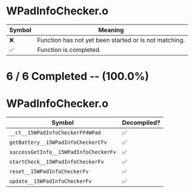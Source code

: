 # WPadInfoChecker.o
| Symbol | Meaning 
| ------------- | ------------- 
| :x: | Function has not yet been started or is not matching. 
| :white_check_mark: | Function is completed. 


# 6 / 6 Completed -- (100.0%)
# WPadInfoChecker.o
| Symbol | Decompiled? |
| ------------- | ------------- |
| `__ct__15WPadInfoCheckerFP4WPad` | :white_check_mark: |
| `getBattery__15WPadInfoCheckerCFv` | :white_check_mark: |
| `successGetInfo__15WPadInfoCheckerFv` | :white_check_mark: |
| `startCheck__15WPadInfoCheckerFv` | :white_check_mark: |
| `reset__15WPadInfoCheckerFv` | :white_check_mark: |
| `update__15WPadInfoCheckerFv` | :white_check_mark: |
